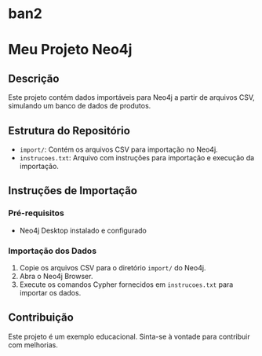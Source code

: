 # ban2

# Meu Projeto Neo4j

## Descrição
Este projeto contém dados importáveis para Neo4j a partir de arquivos CSV, simulando um banco de dados de produtos.

## Estrutura do Repositório
- `import/`: Contém os arquivos CSV para importação no Neo4j.
- `instrucoes.txt`: Arquivo com instruções para importação e execução da importação.

## Instruções de Importação

### Pré-requisitos
- Neo4j Desktop instalado e configurado

### Importação dos Dados
1. Copie os arquivos CSV para o diretório `import/` do Neo4j.
2. Abra o Neo4j Browser.
3. Execute os comandos Cypher fornecidos em `instrucoes.txt` para importar os dados.

## Contribuição
Este projeto é um exemplo educacional. Sinta-se à vontade para contribuir com melhorias.
